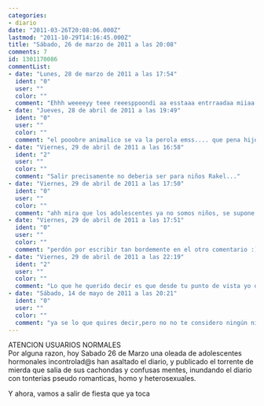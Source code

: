 ```yaml
---
categories:
- diario
date: "2011-03-26T20:08:06.000Z"
lastmod: "2011-10-29T14:16:45.000Z"
title: "Sábado, 26 de marzo de 2011 a las 20:08"
comments: 7
id: 1301170086
commentList:
- date: "Lunes, 28 de marzo de 2011 a las 17:54"
  ident: "0"
  user: ""
  color: ""
  comment: "Ehhh weeeeyy teee reeesppoondi aa esstaaa entrraadaa miiaa weyy esperoo k t gussteee majoo.  \n  \n;)  \n  \najeeroo."
- date: "Jueves, 28 de abril de 2011 a las 19:49"
  ident: "0"
  user: ""
  color: ""
  comment: "el pooobre animalico se va la perola emss.... que pena hijo... si es alguna gilipollez lo entiendo pero si es algo que les ha pasado...  \npues cambia la cosa.  \nademás el diario es un lugar libre para poner lo que se quiera no?  \ny encima dices tu que hay niñatos aquí pero tu te has visto que has puesto k nos vamos de fiesta al final tsss.."
- date: "Viernes, 29 de abril de 2011 a las 16:58"
  ident: "2"
  user: ""
  color: ""
  comment: "Salir precisamente no deberia ser para niños Rakel..."
- date: "Viernes, 29 de abril de 2011 a las 17:50"
  ident: "0"
  user: ""
  color: ""
  comment: "ahh mira que los adolescentes ya no somos niños, se supone...yo no bebo,ni fumo, ni nada,pero  si que salgo de fiesta y me lo paso bien"
- date: "Viernes, 29 de abril de 2011 a las 17:51"
  ident: "0"
  user: ""
  color: ""
  comment: "perdón por escribir tan bordemente en el otro comentario :)"
- date: "Viernes, 29 de abril de 2011 a las 22:19"
  ident: "2"
  user: ""
  color: ""
  comment: "Lo que he querido decir es que desde tu punto de vista yo debo considerarme un niñato porque me voy de fiesta, y yo creo que precisamente irse de fiesta es una actividad que se debería hacer a partir de una edad en la cual ya no se es un niño"
- date: "Sábado, 14 de mayo de 2011 a las 20:21"
  ident: "0"
  user: ""
  color: ""
  comment: "ya se lo que quires decir,pero no no te considero ningún niñato, para niñatos otros que yo conozco :) bueno dejemos el tema xd que te l pases bien en tus fiestas"
---
```


ATENCION USUARIOS NORMALES  
Por alguna razon, hoy Sabado 26 de Marzo una oleada de adolescentes hormonales incontrolad@s han asaltado el diario, y publicado el torrente de mierda que salia de sus cachondas y confusas mentes, inundando el diario con tonterias pseudo romanticas, homo y heterosexuales.  
  
Y ahora, vamos a salir de fiesta que ya toca